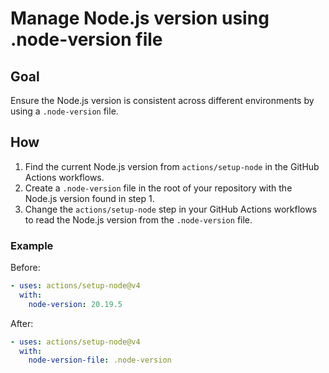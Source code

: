 # Manage Node.js version using .node-version file

## Goal

Ensure the Node.js version is consistent across different environments by using a `.node-version` file.

## How

1. Find the current Node.js version from `actions/setup-node` in the GitHub Actions workflows.
2. Create a `.node-version` file in the root of your repository with the Node.js version found in step 1.
3. Change the `actions/setup-node` step in your GitHub Actions workflows to read the Node.js version from the `.node-version` file.

### Example

Before:

```yaml
- uses: actions/setup-node@v4
  with:
    node-version: 20.19.5
```

After:

```yaml
- uses: actions/setup-node@v4
  with:
    node-version-file: .node-version
```
